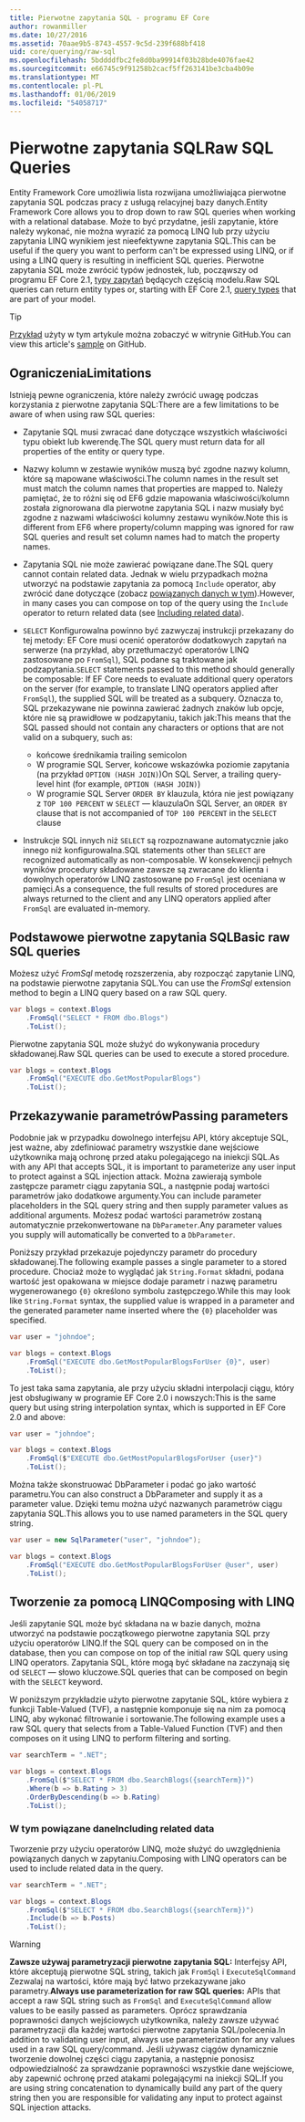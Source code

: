 ```yaml
---
title: Pierwotne zapytania SQL - programu EF Core
author: rowanmiller
ms.date: 10/27/2016
ms.assetid: 70aae9b5-8743-4557-9c5d-239f688bf418
uid: core/querying/raw-sql
ms.openlocfilehash: 5bddddfbc2fe8d0ba99914f03b28bde4076fae42
ms.sourcegitcommit: e66745c9f91258b2cacf5ff263141be3cba4b09e
ms.translationtype: MT
ms.contentlocale: pl-PL
ms.lasthandoff: 01/06/2019
ms.locfileid: "54058717"
---
```

# <a name="raw-sql-queries"></a><span data-ttu-id="baa7a-102">Pierwotne zapytania SQL</span><span class="sxs-lookup"><span data-stu-id="baa7a-102">Raw SQL Queries</span></span>

<span data-ttu-id="baa7a-103">Entity Framework Core umożliwia lista rozwijana umożliwiająca pierwotne zapytania SQL podczas pracy z usługą relacyjnej bazy danych.</span><span class="sxs-lookup"><span data-stu-id="baa7a-103">Entity Framework Core allows you to drop down to raw SQL queries when working with a relational database.</span></span> <span data-ttu-id="baa7a-104">Może to być przydatne, jeśli zapytanie, które należy wykonać, nie można wyrazić za pomocą LINQ lub przy użyciu zapytania LINQ wynikiem jest nieefektywne zapytania SQL.</span><span class="sxs-lookup"><span data-stu-id="baa7a-104">This can be useful if the query you want to perform can't be expressed using LINQ, or if using a LINQ query is resulting in inefficient SQL queries.</span></span> <span data-ttu-id="baa7a-105">Pierwotne zapytania SQL może zwrócić typów jednostek, lub, począwszy od programu EF Core 2.1, [typy zapytań](xref:core/modeling/query-types) będących częścią modelu.</span><span class="sxs-lookup"><span data-stu-id="baa7a-105">Raw SQL queries can return entity types or, starting with EF Core 2.1, [query types](xref:core/modeling/query-types) that are part of your model.</span></span>

> [!TIP]  
> <span data-ttu-id="baa7a-106">[Przykład](https://github.com/aspnet/EntityFramework.Docs/tree/master/samples/core/Querying) użyty w tym artykule można zobaczyć w witrynie GitHub.</span><span class="sxs-lookup"><span data-stu-id="baa7a-106">You can view this article's [sample](https://github.com/aspnet/EntityFramework.Docs/tree/master/samples/core/Querying) on GitHub.</span></span>

## <a name="limitations"></a><span data-ttu-id="baa7a-107">Ograniczenia</span><span class="sxs-lookup"><span data-stu-id="baa7a-107">Limitations</span></span>

<span data-ttu-id="baa7a-108">Istnieją pewne ograniczenia, które należy zwrócić uwagę podczas korzystania z pierwotne zapytania SQL:</span><span class="sxs-lookup"><span data-stu-id="baa7a-108">There are a few limitations to be aware of when using raw SQL queries:</span></span>

* <span data-ttu-id="baa7a-109">Zapytanie SQL musi zwracać dane dotyczące wszystkich właściwości typu obiekt lub kwerendę.</span><span class="sxs-lookup"><span data-stu-id="baa7a-109">The SQL query must return data for all properties of the entity or query type.</span></span>

* <span data-ttu-id="baa7a-110">Nazwy kolumn w zestawie wyników muszą być zgodne nazwy kolumn, które są mapowane właściwości.</span><span class="sxs-lookup"><span data-stu-id="baa7a-110">The column names in the result set must match the column names that properties are mapped to.</span></span> <span data-ttu-id="baa7a-111">Należy pamiętać, że to różni się od EF6 gdzie mapowania właściwości/kolumn została zignorowana dla pierwotne zapytania SQL i nazw musiały być zgodne z nazwami właściwości kolumny zestawu wyników.</span><span class="sxs-lookup"><span data-stu-id="baa7a-111">Note this is different from EF6 where property/column mapping was ignored for raw SQL queries and result set column names had to match the property names.</span></span>

* <span data-ttu-id="baa7a-112">Zapytania SQL nie może zawierać powiązane dane.</span><span class="sxs-lookup"><span data-stu-id="baa7a-112">The SQL query cannot contain related data.</span></span> <span data-ttu-id="baa7a-113">Jednak w wielu przypadkach można utworzyć na podstawie zapytania za pomocą `Include` operator, aby zwrócić dane dotyczące (zobacz [powiązanych danych w tym](#including-related-data)).</span><span class="sxs-lookup"><span data-stu-id="baa7a-113">However, in many cases you can compose on top of the query using the `Include` operator to return related data (see [Including related data](#including-related-data)).</span></span>

* <span data-ttu-id="baa7a-114">`SELECT` Konfigurowalna powinno być zazwyczaj instrukcji przekazany do tej metody: EF Core musi ocenić operatorów dodatkowych zapytań na serwerze (na przykład, aby przetłumaczyć operatorów LINQ zastosowane po `FromSql`), SQL podane są traktowane jak podzapytania.</span><span class="sxs-lookup"><span data-stu-id="baa7a-114">`SELECT` statements passed to this method should generally be composable: If EF Core needs to evaluate additional query operators on the server (for example, to translate LINQ operators applied after `FromSql`), the supplied SQL will be treated as a subquery.</span></span> <span data-ttu-id="baa7a-115">Oznacza to, SQL przekazywane nie powinna zawierać żadnych znaków lub opcje, które nie są prawidłowe w podzapytaniu, takich jak:</span><span class="sxs-lookup"><span data-stu-id="baa7a-115">This means that the SQL passed should not contain any characters or options that are not valid on a subquery, such as:</span></span>
  * <span data-ttu-id="baa7a-116">końcowe średnikami</span><span class="sxs-lookup"><span data-stu-id="baa7a-116">a trailing semicolon</span></span>
  * <span data-ttu-id="baa7a-117">W programie SQL Server, końcowe wskazówka poziomie zapytania (na przykład `OPTION (HASH JOIN)`)</span><span class="sxs-lookup"><span data-stu-id="baa7a-117">On SQL Server, a trailing query-level hint (for example, `OPTION (HASH JOIN)`)</span></span>
  * <span data-ttu-id="baa7a-118">W programie SQL Server `ORDER BY` klauzula, która nie jest powiązany z `TOP 100 PERCENT` w `SELECT` — klauzula</span><span class="sxs-lookup"><span data-stu-id="baa7a-118">On SQL Server, an `ORDER BY` clause that is not accompanied of `TOP 100 PERCENT` in the `SELECT` clause</span></span>

* <span data-ttu-id="baa7a-119">Instrukcje SQL innych niż `SELECT` są rozpoznawane automatycznie jako innego niż konfigurowalna.</span><span class="sxs-lookup"><span data-stu-id="baa7a-119">SQL statements other than `SELECT` are recognized automatically as non-composable.</span></span> <span data-ttu-id="baa7a-120">W konsekwencji pełnych wyników procedury składowane zawsze są zwracane do klienta i dowolnych operatorów LINQ zastosowane po `FromSql` jest oceniana w pamięci.</span><span class="sxs-lookup"><span data-stu-id="baa7a-120">As a consequence, the full results of stored procedures are always returned to the client and any LINQ operators applied after `FromSql` are evaluated in-memory.</span></span>

## <a name="basic-raw-sql-queries"></a><span data-ttu-id="baa7a-121">Podstawowe pierwotne zapytania SQL</span><span class="sxs-lookup"><span data-stu-id="baa7a-121">Basic raw SQL queries</span></span>

<span data-ttu-id="baa7a-122">Możesz użyć *FromSql* metodę rozszerzenia, aby rozpocząć zapytanie LINQ, na podstawie pierwotne zapytania SQL.</span><span class="sxs-lookup"><span data-stu-id="baa7a-122">You can use the *FromSql* extension method to begin a LINQ query based on a raw SQL query.</span></span>

<!-- [!code-csharp[Main](samples/core/Querying/Querying/RawSQL/Sample.cs)] -->
``` csharp
var blogs = context.Blogs
    .FromSql("SELECT * FROM dbo.Blogs")
    .ToList();
```

<span data-ttu-id="baa7a-123">Pierwotne zapytania SQL może służyć do wykonywania procedury składowanej.</span><span class="sxs-lookup"><span data-stu-id="baa7a-123">Raw SQL queries can be used to execute a stored procedure.</span></span>

<!-- [!code-csharp[Main](samples/core/Querying/Querying/RawSQL/Sample.cs)] -->
``` csharp
var blogs = context.Blogs
    .FromSql("EXECUTE dbo.GetMostPopularBlogs")
    .ToList();
```

## <a name="passing-parameters"></a><span data-ttu-id="baa7a-124">Przekazywanie parametrów</span><span class="sxs-lookup"><span data-stu-id="baa7a-124">Passing parameters</span></span>

<span data-ttu-id="baa7a-125">Podobnie jak w przypadku dowolnego interfejsu API, który akceptuje SQL, jest ważne, aby zdefiniować parametry wszystkie dane wejściowe użytkownika mają ochronę przed ataku polegającego na iniekcji SQL.</span><span class="sxs-lookup"><span data-stu-id="baa7a-125">As with any API that accepts SQL, it is important to parameterize any user input to protect against a SQL injection attack.</span></span> <span data-ttu-id="baa7a-126">Można zawierają symbole zastępcze parametr ciągu zapytania SQL, a następnie podaj wartości parametrów jako dodatkowe argumenty.</span><span class="sxs-lookup"><span data-stu-id="baa7a-126">You can include parameter placeholders in the SQL query string and then supply parameter values as additional arguments.</span></span> <span data-ttu-id="baa7a-127">Możesz podać wartości parametrów zostaną automatycznie przekonwertowane na `DbParameter`.</span><span class="sxs-lookup"><span data-stu-id="baa7a-127">Any parameter values you supply will automatically be converted to a `DbParameter`.</span></span>

<span data-ttu-id="baa7a-128">Poniższy przykład przekazuje pojedynczy parametr do procedury składowanej.</span><span class="sxs-lookup"><span data-stu-id="baa7a-128">The following example passes a single parameter to a stored procedure.</span></span> <span data-ttu-id="baa7a-129">Chociaż może to wyglądać jak `String.Format` składni, podana wartość jest opakowana w miejsce dodaje parametr i nazwę parametru wygenerowanego `{0}` określono symbolu zastępczego.</span><span class="sxs-lookup"><span data-stu-id="baa7a-129">While this may look like `String.Format` syntax, the supplied value is wrapped in a parameter and the generated parameter name inserted where the `{0}` placeholder was specified.</span></span>

<!-- [!code-csharp[Main](samples/core/Querying/Querying/RawSQL/Sample.cs)] -->
``` csharp
var user = "johndoe";

var blogs = context.Blogs
    .FromSql("EXECUTE dbo.GetMostPopularBlogsForUser {0}", user)
    .ToList();
```

<span data-ttu-id="baa7a-130">To jest taka sama zapytania, ale przy użyciu składni interpolacji ciągu, który jest obsługiwany w programie EF Core 2.0 i nowszych:</span><span class="sxs-lookup"><span data-stu-id="baa7a-130">This is the same query but using string interpolation syntax, which is supported in EF Core 2.0 and above:</span></span>

<!-- [!code-csharp[Main](samples/core/Querying/Querying/RawSQL/Sample.cs)] -->
``` csharp
var user = "johndoe";

var blogs = context.Blogs
    .FromSql($"EXECUTE dbo.GetMostPopularBlogsForUser {user}")
    .ToList();
```

<span data-ttu-id="baa7a-131">Można także skonstruować DbParameter i podać go jako wartość parametru.</span><span class="sxs-lookup"><span data-stu-id="baa7a-131">You can also construct a DbParameter and supply it as a parameter value.</span></span> <span data-ttu-id="baa7a-132">Dzięki temu można użyć nazwanych parametrów ciągu zapytania SQL.</span><span class="sxs-lookup"><span data-stu-id="baa7a-132">This allows you to use named parameters in the SQL query string.</span></span>

<!-- [!code-csharp[Main](samples/core/Querying/Querying/RawSQL/Sample.cs)] -->
``` csharp
var user = new SqlParameter("user", "johndoe");

var blogs = context.Blogs
    .FromSql("EXECUTE dbo.GetMostPopularBlogsForUser @user", user)
    .ToList();
```

## <a name="composing-with-linq"></a><span data-ttu-id="baa7a-133">Tworzenie za pomocą LINQ</span><span class="sxs-lookup"><span data-stu-id="baa7a-133">Composing with LINQ</span></span>

<span data-ttu-id="baa7a-134">Jeśli zapytanie SQL może być składana na w bazie danych, można utworzyć na podstawie początkowego pierwotne zapytania SQL przy użyciu operatorów LINQ.</span><span class="sxs-lookup"><span data-stu-id="baa7a-134">If the SQL query can be composed on in the database, then you can compose on top of the initial raw SQL query using LINQ operators.</span></span> <span data-ttu-id="baa7a-135">Zapytania SQL, które mogą być składane na zaczynają się od `SELECT` — słowo kluczowe.</span><span class="sxs-lookup"><span data-stu-id="baa7a-135">SQL queries that can be composed on begin with the `SELECT` keyword.</span></span>

<span data-ttu-id="baa7a-136">W poniższym przykładzie użyto pierwotne zapytanie SQL, które wybiera z funkcji Table-Valued (TVF), a następnie komponuje się na nim za pomocą LINQ, aby wykonać filtrowanie i sortowanie.</span><span class="sxs-lookup"><span data-stu-id="baa7a-136">The following example uses a raw SQL query that selects from a Table-Valued Function (TVF) and then composes on it using LINQ to perform filtering and sorting.</span></span>

<!-- [!code-csharp[Main](samples/core/Querying/Querying/RawSQL/Sample.cs)] -->
``` csharp
var searchTerm = ".NET";

var blogs = context.Blogs
    .FromSql($"SELECT * FROM dbo.SearchBlogs({searchTerm})")
    .Where(b => b.Rating > 3)
    .OrderByDescending(b => b.Rating)
    .ToList();
```

### <a name="including-related-data"></a><span data-ttu-id="baa7a-137">W tym powiązane dane</span><span class="sxs-lookup"><span data-stu-id="baa7a-137">Including related data</span></span>

<span data-ttu-id="baa7a-138">Tworzenie przy użyciu operatorów LINQ, może służyć do uwzględnienia powiązanych danych w zapytaniu.</span><span class="sxs-lookup"><span data-stu-id="baa7a-138">Composing with LINQ operators can be used to include related data in the query.</span></span>

<!-- [!code-csharp[Main](samples/core/Querying/Querying/RawSQL/Sample.cs)] -->
``` csharp
var searchTerm = ".NET";

var blogs = context.Blogs
    .FromSql($"SELECT * FROM dbo.SearchBlogs({searchTerm})")
    .Include(b => b.Posts)
    .ToList();
```

> [!WARNING]  
> <span data-ttu-id="baa7a-139">**Zawsze używaj parametryzacji pierwotne zapytania SQL:** Interfejsy API, które akceptują pierwotne SQL string, takich jak `FromSql` i `ExecuteSqlCommand` Zezwalaj na wartości, które mają być łatwo przekazywane jako parametry.</span><span class="sxs-lookup"><span data-stu-id="baa7a-139">**Always use parameterization for raw SQL queries:** APIs that accept a raw SQL string such as `FromSql` and `ExecuteSqlCommand` allow values to be easily passed as parameters.</span></span> <span data-ttu-id="baa7a-140">Oprócz sprawdzania poprawności danych wejściowych użytkownika, należy zawsze używać parametryzacji dla każdej wartości pierwotne zapytania SQL/polecenia.</span><span class="sxs-lookup"><span data-stu-id="baa7a-140">In addition to validating user input, always use parameterization for any values used in a raw SQL query/command.</span></span> <span data-ttu-id="baa7a-141">Jeśli używasz ciągów dynamicznie tworzenie dowolnej części ciągu zapytania, a następnie ponosisz odpowiedzialność za sprawdzanie poprawności wszystkie dane wejściowe, aby zapewnić ochronę przed atakami polegającymi na iniekcji SQL.</span><span class="sxs-lookup"><span data-stu-id="baa7a-141">If you are using string concatenation to dynamically build any part of the query string then you are responsible for validating any input to protect against SQL injection attacks.</span></span>
